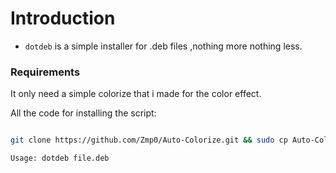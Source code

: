# Introduction

- `dotdeb` is a simple installer for .deb files ,nothing more nothing less.

### Requirements

It only need a simple colorize that i made for the color effect.

All the code for installing the script:

```bash

git clone https://github.com/Zmp0/Auto-Colorize.git && sudo cp Auto-Colorize/color /usr/local/bin && sudo chmod +x /usr/local/bin/color && git clone https://github.com/Zmp0/DotDeb.git && sudo cp DotDeb/dotdeb /usr/local/bin && sudo chmod +x /usr/local/bin/dotdeb && dotdeb 
```

```bash
Usage: dotdeb file.deb
```
